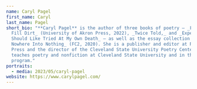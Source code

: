 ```yaml
---
name: Caryl Pagel
first_name: Caryl
last_name: Pagel
short_bio: "**Caryl Pagel** is the author of three books of poetry — _Free Clean
  Fill Dirt_ (University of Akron Press, 2022), _Twice Told,_ and _Experiments I
  Should Like Tried At My Own Death_ — as well as the essay collection _Out of
  Nowhere Into Nothing_ (FC2, 2020). She is a publisher and editor at Rescue
  Press and the director of the Cleveland State University Poetry Center. She
  teaches poetry and nonfiction at Cleveland State University and in the NEOMFA
  program."
portraits:
  - media: 2023/05/caryl-pagel
website: https://www.carylpagel.com/
---
```

